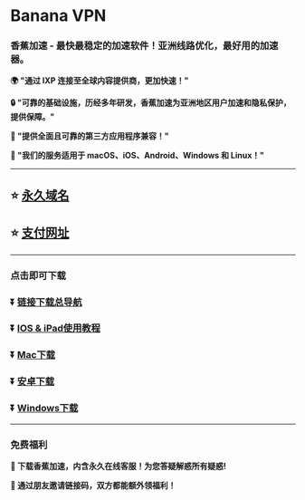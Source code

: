 # Banana VPN
### 香蕉加速  -  最快最稳定的加速软件！亚洲线路优化，最好用的加速器。

**:earth_africa: "通过 IXP 连接至全球内容提供商，更加快速！"**

**:lock: "可靠的基础设施，历经多年研发，香蕉加速为亚洲地区用户加速和隐私保护，提供保障。"**

**:rocket: "提供全面且可靠的第三方应用程序兼容！"**

**:man: "我们的服务适用于 macOS、iOS、Android、Windows 和 Linux！"**

---

## :star: [永久域名](http://banana-fast.com/)
## :star: [支付网址](https://web.yakoo.one/)

---
### 点击即可下载
### :arrow_double_down: [链接下载总导航](https://go.milai.org/)
### :arrow_double_down: [IOS & iPad使用教程](https://banana-speed01.com/user/tutorial?os=ios&client=shadowrocket)
### :arrow_double_down: [Mac下载](https://app-down.dolink.live/bmac/banana20240405.dmg)
### :arrow_double_down: [安卓下载](https://app-down.dolink.live/bapk/banana_610_google.apk)
### :arrow_double_down: [Windows下载](https://app-down.dolink.live/bwin/banana_20240405_winia32.zip)

---
### 免费福利
**:gift: 下载香蕉加速，内含永久在线客服！为您答疑解惑所有疑惑!**

**:gift: 通过朋友邀请链接码，双方都能额外领福利！**
